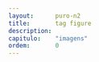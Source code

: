 ```yaml
---
layout:      puro-n2
title:       tag figure
description:
capitulo:    "imagens"
ordem:       0
---
```


